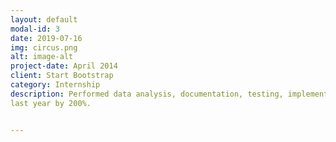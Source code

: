 ```yaml
---
layout: default
modal-id: 3
date: 2019-07-16
img: circus.png
alt: image-alt
project-date: April 2014
client: Start Bootstrap
category: Internship
description: Performed data analysis, documentation, testing, implementation of tools and support for national analysis. Corrected any data entry error to prevent later issues such as duplication or data degradation. Created a python tool to deliver data on current broadband and school connectivity goals to state governor’s offices, expedited process from
last year by 200%.


---
```


